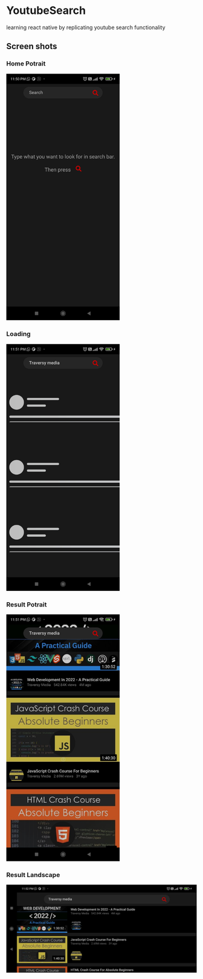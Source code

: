 # YoutubeSearch
learning react native by replicating youtube search functionality

## Screen shots

### Home Potrait

<img src="https://github.com/GauravC4/YoutubeSearch/blob/master/screen_shots/home_potrait.jpg" width="300" />

### Loading

<img src="https://github.com/GauravC4/YoutubeSearch/blob/master/screen_shots/skeleton.jpg" width="300" />

### Result Potrait

<img src="https://github.com/GauravC4/YoutubeSearch/blob/master/screen_shots/result_potrait.jpg" width="300" />

### Result Landscape

<img src="https://github.com/GauravC4/YoutubeSearch/blob/master/screen_shots/result_ls.jpg" width="600" />
